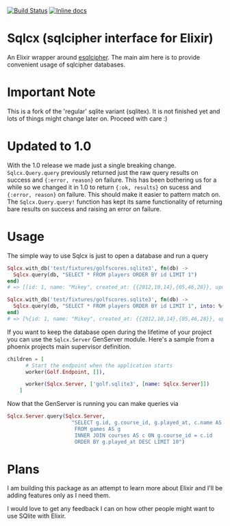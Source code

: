 [![Build Status](https://travis-ci.org/FelixKiunke/sqlcx.png?branch=master)](https://travis-ci.org/FelixKiunke/sqlcx)
[![Inline docs](http://inch-ci.org/github/FelixKiunke/sqlcx.png?branch=master)](http://inch-ci.org/github/FelixKiunke/sqlcx)

Sqlcx (sqlcipher interface for Elixir)
======================================

An Elixir wrapper around [esqlcipher](https://github.com/FelixKiunke/esqlcipher). The main aim here is to provide convenient usage of sqlcipher databases.

Important Note
==============
This is a fork of the 'regular' sqlite variant (sqlitex). It is not finished yet and lots of things might change later on. Proceed with care :)

Updated to 1.0
==============

With the 1.0 release we made just a single breaking change. `Sqlcx.Query.query` previously returned just the raw query results on success and `{:error, reason}` on failure.
This has been bothering us for a while so we changed it in 1.0 to return `{:ok, results}` on sucess and `{:error, reason}` on failure.
This should make it easier to pattern match on. The `Sqlcx.Query.query!` function has kept its same functionality of returning bare results on success and raising an error on failure.

Usage
=====

The simple way to use Sqlcx is just to open a database and run a query

```elixir
Sqlcx.with_db('test/fixtures/golfscores.sqlite3', fn(db) ->
  Sqlcx.query(db, "SELECT * FROM players ORDER BY id LIMIT 1")
end)
# => [[id: 1, name: "Mikey", created_at: {{2012,10,14},{05,46,28}}, updated_at: {{2013,09,06},{22,29,36}}, type: nil]]

Sqlcx.with_db('test/fixtures/golfscores.sqlite3', fn(db) ->
  Sqlcx.query(db, "SELECT * FROM players ORDER BY id LIMIT 1", into: %{})
end)
# => [%{id: 1, name: "Mikey", created_at: {{2012,10,14},{05,46,28}}, updated_at: {{2013,09,06},{22,29,36}}, type: nil}]
```

If you want to keep the database open during the lifetime of your project you can use the `Sqlcx.Server` GenServer module.
Here's a sample from a phoenix projects main supervisor definition.
```elixir
children = [
      # Start the endpoint when the application starts
      worker(Golf.Endpoint, []),

      worker(Sqlcx.Server, ['golf.sqlite3', [name: Sqlcx.Server]])
    ]
```

Now that the GenServer is running you can make queries via
```elixir
Sqlcx.Server.query(Sqlcx.Server,
                     "SELECT g.id, g.course_id, g.played_at, c.name AS course
                      FROM games AS g
                      INNER JOIN courses AS c ON g.course_id = c.id
                      ORDER BY g.played_at DESC LIMIT 10")
```

Plans
=====

I am building this package as an attempt to learn more about Elixir and I'll be adding features only as I need them.

I would love to get any feedback I can on how other people might want to use SQlite with Elixir.
